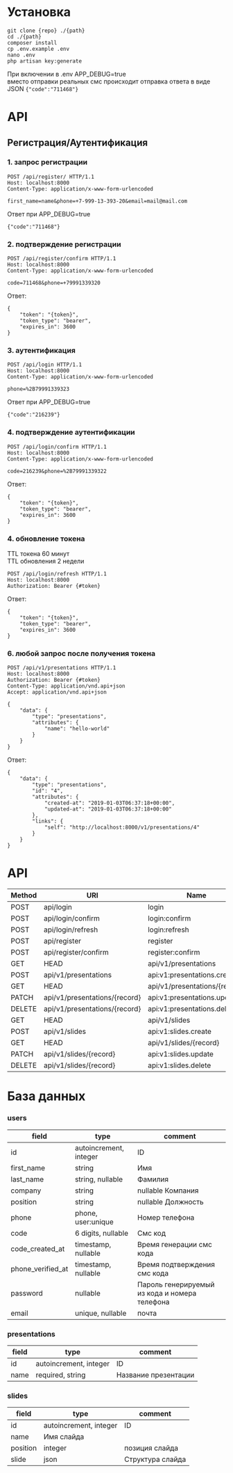 # Установка
```
git clone {repo} ./{path}
cd ./{path}
composer install
cp .env.example .env
nano .env
php artisan key:generate
```
При включении в .env APP_DEBUG=true
<br> вместо отправки реальных смс происходит отправка ответа в виде JSON
``` {"code":"711468"} ```
# API
## Регистрация/Аутентификация
### 1. запрос регистрации
```
POST /api/register/ HTTP/1.1
Host: localhost:8000
Content-Type: application/x-www-form-urlencoded

first_name=name&phone=+7-999-13-393-20&email=mail@mail.com
```
Ответ при APP_DEBUG=true
```
{"code":"711468"}
```
### 2. подтверждение регистрации
```
POST /api/register/confirm HTTP/1.1
Host: localhost:8000
Content-Type: application/x-www-form-urlencoded

code=711468&phone=+79991339320
```
Ответ:
```
{
    "token": "{token}",
    "token_type": "bearer",
    "expires_in": 3600
}
```
### 3. аутентификация
```
POST /api/login HTTP/1.1
Host: localhost:8000
Content-Type: application/x-www-form-urlencoded

phone=%2B79991339323
```
Ответ при APP_DEBUG=true
```
{"code":"216239"}
```
### 4. подтверждение аутентификации
```
POST /api/login/confirm HTTP/1.1
Host: localhost:8000
Content-Type: application/x-www-form-urlencoded

code=216239&phone=%2B79991339322
```
Ответ:
```
{
    "token": "{token}",
    "token_type": "bearer",
    "expires_in": 3600
}
```
### 4. обновление токена
TTL токена 60 минут
<br>TTL обновления 2 недели
```
POST /api/login/refresh HTTP/1.1
Host: localhost:8000
Authorization: Bearer {#token}
```
Ответ:
```
{
    "token": "{token}",
    "token_type": "bearer",
    "expires_in": 3600
}
```
### 6. любой запрос после получения токена
```
POST /api/v1/presentations HTTP/1.1
Host: localhost:8000
Authorization: Bearer {#token}
Content-Type: application/vnd.api+json
Accept: application/vnd.api+json

{
    "data": {
        "type": "presentations",
        "attributes": {
            "name": "hello-world"
        }
    }
}
```
Ответ:
```
{
    "data": {
        "type": "presentations",
        "id": "4",
        "attributes": {
            "created-at": "2019-01-03T06:37:18+00:00",
            "updated-at": "2019-01-03T06:37:18+00:00"
        },
        "links": {
            "self": "http://localhost:8000/v1/presentations/4"
        }
    }
}
```

# API
| Method   | URI                           | Name                        | Action                                                | Middleware                                      |
|---|---|---|---|---|
| POST     | api/login                     | login                       | App\Http\Controllers\Auth\LoginController@login       | api                                             |
| POST     | api/login/confirm             | login:confirm               | App\Http\Controllers\Auth\LoginController@confirm     | api                                             |
| POST     | api/login/refresh             | login:refresh               | App\Http\Controllers\Auth\LoginController@refresh     | api                                             |
| POST     | api/register                  | register                    | App\Http\Controllers\Auth\RegisterController@register | api                                             |
| POST     | api/register/confirm          | register:confirm            | App\Http\Controllers\Auth\RegisterController@confirm  | api                                             |
| GET|HEAD | api/v1/presentations          | api:v1:presentations.index  | App\Http\Controllers\PresentationController@index     | api,json-api:default,json-api.bindings,jwt.auth |
| POST     | api/v1/presentations          | api:v1:presentations.create | App\Http\Controllers\PresentationController@create    | api,json-api:default,json-api.bindings,jwt.auth |
| GET|HEAD | api/v1/presentations/{record} | api:v1:presentations.read   | App\Http\Controllers\PresentationController@read      | api,json-api:default,json-api.bindings,jwt.auth |
| PATCH    | api/v1/presentations/{record} | api:v1:presentations.update | App\Http\Controllers\PresentationController@update    | api,json-api:default,json-api.bindings,jwt.auth |
| DELETE   | api/v1/presentations/{record} | api:v1:presentations.delete | App\Http\Controllers\PresentationController@delete    | api,json-api:default,json-api.bindings,jwt.auth |
| GET|HEAD | api/v1/slides                 | api:v1:slides.index         | App\Http\Controllers\SlideController@index            | api,json-api:default,json-api.bindings,jwt.auth |
| POST     | api/v1/slides                 | api:v1:slides.create        | App\Http\Controllers\SlideController@create           | api,json-api:default,json-api.bindings,jwt.auth |
| GET|HEAD | api/v1/slides/{record}        | api:v1:slides.read          | App\Http\Controllers\SlideController@read             | api,json-api:default,json-api.bindings,jwt.auth |
| PATCH    | api/v1/slides/{record}        | api:v1:slides.update        | App\Http\Controllers\SlideController@update           | api,json-api:default,json-api.bindings,jwt.auth |
| DELETE   | api/v1/slides/{record}        | api:v1:slides.delete        | App\Http\Controllers\SlideController@delete           | api,json-api:default,json-api.bindings,jwt.auth |

# База данных
### users
|field | type | comment |
|---|---|---|
|id | autoincrement, integer | ID |
|first_name | string | Имя |
|last_name | string, nullable | Фамилия |
|company | string | nullable Компания |
|position | string | nullable Должность
|phone | phone, user:unique | Номер телефона |
|code | 6 digits, nullable | Смс код |
|code_created_at | timestamp, nullable | Время генерации смс кода |
|phone_verified_at | timestamp, nullable | Время подтверждения смс кода |
|password | nullable | Пароль генерируемый из кода и номера телефона |
|email | unique, nullable | почта |
### presentations
|field | type | comment |
|---|---|---|
|id | autoincrement, integer | ID |
|name | required, string | Название презентации |
### slides
|field | type | comment |
|---|---|---|
|id | autoincrement, integer | ID |
|name | Имя слайда |
|position | integer | позиция слайда |
|slide | json | Структура слайда |
